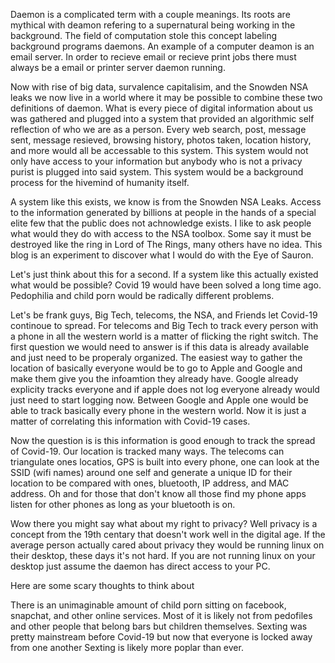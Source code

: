 Daemon is a complicated term with a couple meanings. Its roots are mythical with deamon refering to a supernatural being working in the background. The field of computation stole this concept labeling background programs daemons. An example of a computer deamon is an email server. In order to recieve email or recieve print jobs there must always be a email or printer server daemon running.

Now with rise of big data, survalence capitalisim, and the Snowden NSA leaks we now live in a world where it may be possible to combine these two definitions of daemon. What is every piece of digital information about us was gathered and plugged into a system that provided an algorithmic self reflection of who we are as a person. Every web search, post, message sent, message resieved, browsing history, photos taken, location history, and more would all be accessable to this system. This system would not only have access to your information but anybody who is not a privacy purist is plugged into said system. This system would be a background process for the hivemind of humanity itself.

A system like this exists, we know is from the Snowden NSA Leaks. Access to the information generated by billions at people in the hands of a special elite few that the public does not achnowledge exists. I like to ask people what would they do with access to the NSA toolbox. Some say it must be destroyed like the ring in Lord of The Rings, many others have no idea. This blog is an experiment to discover what I would do with the Eye of Sauron.
 
Let's just think about this for a second. If a system like this actually existed what would be possible? Covid 19 would have been solved a long time ago. Pedophilia and child porn would be radically different problems.

Let's be frank guys, Big Tech, telecoms, the NSA, and Friends let Covid-19 continoue to spread. For telecoms and Big Tech to track every person with a phone in all the western world is a matter of flicking the right switch. The first question we would need to answer is if this data is already available and just need to be properaly organized. The easiest way to gather the location of basically everyone would be to go to Apple and Google and make them give you the infoamtion they already have. Google already explicity tracks everyone and if apple does not log everyone already would just need to start logging now. Between Google and Apple one would be able to track basically every phone in the western world. Now it is just a matter of correlating this information with Covid-19 cases.

Now the question is is this information is good enough to track the spread of Covid-19. Our location is tracked many ways. The telecoms can triangulate ones locatios, GPS is built into every phone, one can look at the SSID (wifi names) around one self and generate a unique ID for their location  to be compared with ones, bluetooth, IP address, and MAC address. Oh and for those that don't know all those find my phone apps listen for other phones as long as your bluetooth is on.

Wow there you might say what about my right to privacy? Well privacy is a concept from the 19th centary that doesn't work well in the digital age. If the average person actually cared about privacy they would be running linux on their desktop, these days it's not hard. If you are not running linux on your desktop just assume the daemon has direct access to your PC.

Here are some scary thoughts to think about

There is an unimaginable amount of child porn sitting on facebook, snapchat, and other online services. Most of it is likely not from pedofiles and other people that belong bars but children themselves. Sexting was pretty mainstream before Covid-19 but now that everyone is locked away from one another Sexting is likely more poplar than ever.
